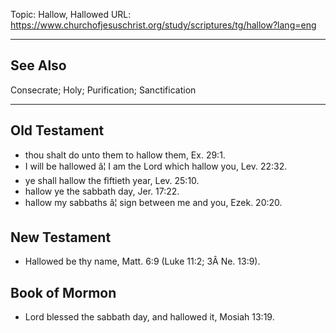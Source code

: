Topic: Hallow, Hallowed
URL: https://www.churchofjesuschrist.org/study/scriptures/tg/hallow?lang=eng

---

## See Also

Consecrate; Holy; Purification; Sanctification

---

## Old Testament

- thou shalt do unto them to hallow them, Ex. 29:1.
- I will be hallowed â¦ I am the Lord which hallow you, Lev. 22:32.
- ye shall hallow the fiftieth year, Lev. 25:10.
- hallow ye the sabbath day, Jer. 17:22.
- hallow my sabbaths â¦ sign between me and you, Ezek. 20:20.

## New Testament

- Hallowed be thy name, Matt. 6:9 (Luke 11:2; 3Â Ne. 13:9).

## Book of Mormon

- Lord blessed the sabbath day, and hallowed it, Mosiah 13:19.

